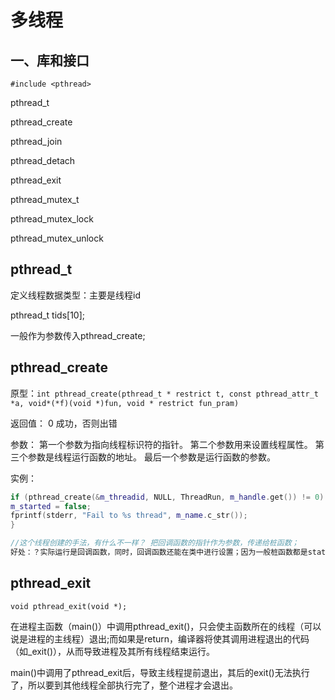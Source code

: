 # 多线程

## 一、库和接口

`#include <pthread>`


pthread_t

pthread_create

pthread_join

pthread_detach

pthread_exit

pthread_mutex_t

pthread_mutex_lock

pthread_mutex_unlock



## pthread_t

定义线程数据类型：主要是线程id

pthread_t tids[10];

一般作为参数传入pthread_create;


## pthread_create

原型：`int pthread_create(pthread_t * restrict t, const pthread_attr_t *a, void*(*f)(void *)fun, void * restrict fun_pram) `

返回值： 0 成功，否则出错

参数：
第一个参数为指向线程标识符的指针。
第二个参数用来设置线程属性。
第三个参数是线程运行函数的地址。
最后一个参数是运行函数的参数。


实例：


``` c++
if (pthread_create(&m_threadid, NULL, ThreadRun, m_handle.get()) != 0) {
m_started = false;
fprintf(stderr, "Fail to %s thread", m_name.c_str());
}

//这个线程创建的手法，有什么不一样？ 把回调函数的指针作为参数，传递给桩函数；
好处：？实际运行是回调函数，同时，回调函数还能在类中进行设置；因为一般桩函数都是static的独立的函数：static void* fun(void *)

```


## pthread_exit

`void pthread_exit(void *);`

在进程主函数（main()）中调用pthread_exit()，只会使主函数所在的线程（可以说是进程的主线程）退出;而如果是return，编译器将使其调用进程退出的代码（如_exit()），从而导致进程及其所有线程结束运行。

main()中调用了pthread_exit后，导致主线程提前退出，其后的exit()无法执行了，所以要到其他线程全部执行完了，整个进程才会退出。



## 





